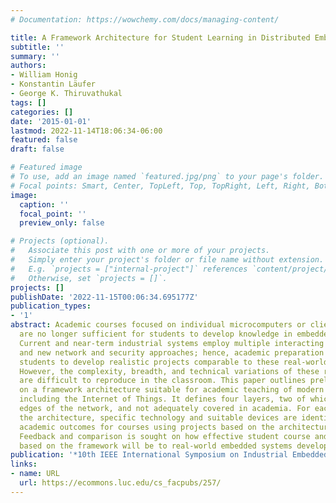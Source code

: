 ```yaml
---
# Documentation: https://wowchemy.com/docs/managing-content/

title: A Framework Architecture for Student Learning in Distributed Embedded Systems
subtitle: ''
summary: ''
authors:
- William Honig
- Konstantin Läufer
- George K. Thiruvathukal
tags: []
categories: []
date: '2015-01-01'
lastmod: 2022-11-14T18:06:34-06:00
featured: false
draft: false

# Featured image
# To use, add an image named `featured.jpg/png` to your page's folder.
# Focal points: Smart, Center, TopLeft, Top, TopRight, Left, Right, BottomLeft, Bottom, BottomRight.
image:
  caption: ''
  focal_point: ''
  preview_only: false

# Projects (optional).
#   Associate this post with one or more of your projects.
#   Simply enter your project's folder or file name without extension.
#   E.g. `projects = ["internal-project"]` references `content/project/deep-learning/index.md`.
#   Otherwise, set `projects = []`.
projects: []
publishDate: '2022-11-15T00:06:34.695177Z'
publication_types:
- '1'
abstract: Academic courses focused on individual microcomputers or client/server applications
  are no longer sufficient for students to develop knowledge in embedded systems.
  Current and near-term industrial systems employ multiple interacting components
  and new network and security approaches; hence, academic preparation requires teaching
  students to develop realistic projects comparable to these real-world products.
  However, the complexity, breadth, and technical variations of these real-world products
  are difficult to reproduce in the classroom. This paper outlines preliminary work
  on a framework architecture suitable for academic teaching of modern embedded systems
  including the Internet of Things. It defines four layers, two of which are at the
  edges of the network, and not adequately covered in academia. For each layer of
  the architecture, specific technology and suitable devices are identified. Desired
  academic outcomes for courses using projects based on the architecture are identified.
  Feedback and comparison is sought on how effective student course and research activities
  based on the framework will be to real-world embedded systems developers.
publication: '*10th IEEE International Symposium on Industrial Embedded Systems (SIES)*'
links:
- name: URL
  url: https://ecommons.luc.edu/cs_facpubs/257/
---
```

